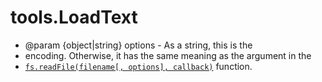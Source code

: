 # tools.LoadText

 * @param  {object|string}   options  -  As   a  string,  this   is  the
 * encoding. Otherwise, it  has the same meaning as the  argument in the
 * [`fs.readFile(filename[, options], callback)`](https://nodejs.org/dist/latest-v4.x/docs/api/fs.html#fs_fs_readfile_filename_options_callback) function.
 